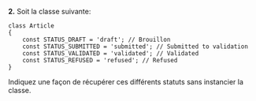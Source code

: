 **2.** Soit la classe suivante:
    
    class Article
    {
        const STATUS_DRAFT = 'draft'; // Brouillon
        const STATUS_SUBMITTED = 'submitted'; // Submitted to validation
        const STATUS_VALIDATED = 'validated'; // Validated
        const STATUS_REFUSED = 'refused'; // Refused
    }

Indiquez une façon de récupérer ces différents statuts sans instancier la classe.
